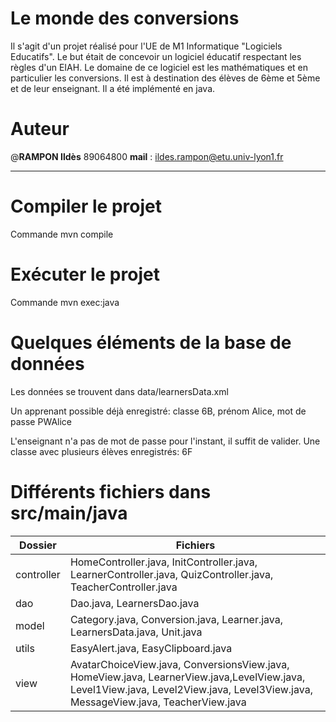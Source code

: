 ﻿# Le monde des conversions

Il s'agit d'un projet réalisé pour l'UE de M1 Informatique "Logiciels Educatifs". 
Le but était de concevoir un logiciel éducatif respectant les règles d'un EIAH. Le domaine de ce logiciel est les mathématiques et en particulier les conversions. Il est à destination des élèves de 6ème et 5ème et de leur enseignant. Il a été implémenté en java.


# Auteur

@**RAMPON Ildès**  89064800
**mail** : ildes.rampon@etu.univ-lyon1.fr

----


# Compiler le projet

Commande mvn compile


# Exécuter le projet

Commande mvn exec:java


# Quelques éléments de la base de données

Les données se trouvent dans data/learnersData.xml

Un apprenant possible déjà enregistré: classe 6B, prénom Alice, mot de passe PWAlice

L'enseignant n'a pas de mot de passe pour l'instant, il suffit de valider.
Une classe avec plusieurs élèves enregistrés: 6F


# Différents fichiers dans src/main/java

|Dossier|Fichiers|
|--|--|
|controller|HomeController.java, InitController.java, LearnerController.java, QuizController.java, TeacherController.java|
|dao|Dao.java, LearnersDao.java|
|model|Category.java, Conversion.java, Learner.java, LearnersData.java, Unit.java|
|utils|EasyAlert.java, EasyClipboard.java|
|view|AvatarChoiceView.java, ConversionsView.java, HomeView.java, LearnerView.java,LevelView.java, Level1View.java, Level2View.java, Level3View.java, MessageView.java, TeacherView.java|


